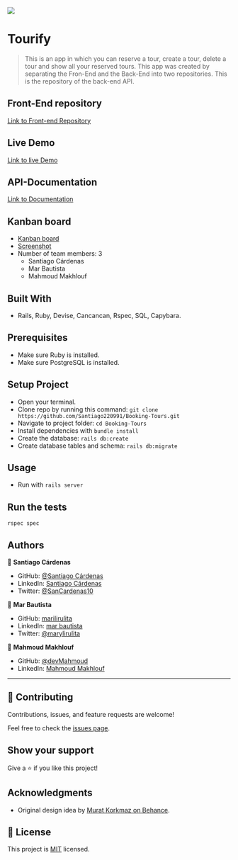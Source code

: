 ![](https://img.shields.io/badge/Microverse-blueviolet)

# Tourify

> This is an app in which you can reserve a tour, create a tour, delete a tour and show all your reserved tours. This app was created by separating the Fron-End and the Back-End into two repositories. This is the repository of the back-end API.

## Front-End repository

[Link to Front-end Repository](https://github.com/Santiago220991/Booking-Tours-Front-End)

## Live Demo

[Link to live Demo](https://tourify-app.netlify.app)

## API-Documentation

[Link to Documentation](https://tourify-app.herokuapp.com/api-docs/index.html)

## Kanban board
- [Kanban board](https://github.com/Santiago220991/Booking-Tours/projects/1)
- [Screenshot](https://user-images.githubusercontent.com/98363075/190238874-d15da8c9-42e7-484e-add3-57b577355800.png)
- Number of team members: 3
  - Santiago Cárdenas
  - Mar Bautista
  - Mahmoud Makhlouf

## Built With

- Rails, Ruby, Devise, Cancancan, Rspec, SQL, Capybara.

## Prerequisites
- Make sure Ruby is installed.
- Make sure PostgreSQL is installed.

## Setup Project
- Open your terminal.
- Clone repo by running this command: `git clone https://github.com/Santiago220991/Booking-Tours.git`
- Navigate to project folder: `cd Booking-Tours`
- Install dependencies with `bundle install`
- Create the database: `rails db:create`
- Create database tables and schema: `rails db:migrate`

## Usage
- Run with `rails server`

## Run the tests
`rspec spec`

## Authors

👤 **Santiago Cárdenas**

- GitHub: [@Santiago Cárdenas](https://github.com/Santiago220991)
- LinkedIn: [Santiago Cárdenas](https://www.linkedin.com/in/alexandersantiagocardenas/)
- Twitter: [@SanCardenas10](https://twitter.com/SanCardenas10)


👤 **Mar Bautista**

- GitHub: [marilirulita](https://github.com/marilirulita)
- LinkedIn: [mar bautista](https://www.linkedin.com/in/marbautista/)
- Twitter: [@marylirulita](https://twitter.com/marylirulita)

👤 **Mahmoud Makhlouf**

- GitHub: [@devMahmoud](https://github.com/devMahmoud)
- LinkedIn: [Mahmoud Makhlouf](https://www.linkedin.com/in/mahmoud-abdelkader-makhlouf/)

---

## 🤝 Contributing

Contributions, issues, and feature requests are welcome!

Feel free to check the [issues page](https://github.com/Santiago220991/Booking-Tours/issues).

## Show your support

Give a ⭐️ if you like this project!

## Acknowledgments

- Original design idea by [Murat Korkmaz on Behance](https://www.behance.net/gallery/26425031/Vespa-Responsive-Redesign).

## 📝 License

This project is [MIT](./MIT.md) licensed.
